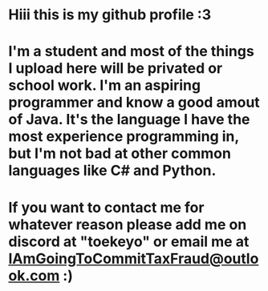 # Hiii this is my github profile :3 
# I'm a student and most of the things I upload here will be privated or school work. I'm an aspiring programmer and know a good amout of Java. It's the language I have the most experience programming in, but I'm not bad at other common languages like C# and Python.
# If you want to contact me for whatever reason please add me on discord at "toekeyo" or email me at IAmGoingToCommitTaxFraud@outlook.com :)

<!--
**Tokwo/Tokwo** is a ✨ _special_ ✨ repository because its `README.md` (this file) appears on your GitHub profile.

Here are some ideas to get you started:

- 🔭 I’m currently working on ...
- 🌱 I’m currently learning ...
- 👯 I’m looking to collaborate on ...
- 🤔 I’m looking for help with ...
- 💬 Ask me about ...
- 📫 How to reach me: ...
- 😄 Pronouns: ...
- ⚡ Fun fact: ...
-->

